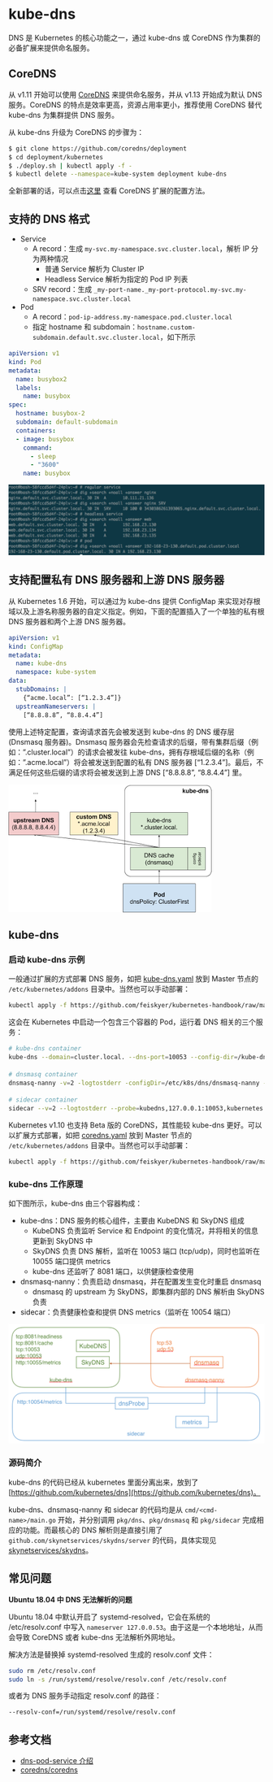 # kube-dns

DNS 是 Kubernetes 的核心功能之一，通过 kube-dns 或 CoreDNS 作为集群的必备扩展来提供命名服务。

## CoreDNS

从 v1.11 开始可以使用 [CoreDNS](https://coredns.io/) 来提供命名服务，并从 v1.13 开始成为默认 DNS 服务。CoreDNS 的特点是效率更高，资源占用率更小，推荐使用 CoreDNS 替代 kube-dns 为集群提供 DNS 服务。

从 kube-dns 升级为 CoreDNS 的步骤为：

```bash
$ git clone https://github.com/coredns/deployment
$ cd deployment/kubernetes
$ ./deploy.sh | kubectl apply -f -
$ kubectl delete --namespace=kube-system deployment kube-dns
```

全新部署的话，可以点击[这里](https://github.com/kubernetes/kubernetes/tree/master/cluster/addons/dns) 查看 CoreDNS 扩展的配置方法。

## 支持的 DNS 格式

* Service
  * A record：生成 `my-svc.my-namespace.svc.cluster.local`，解析 IP 分为两种情况
    * 普通 Service 解析为 Cluster IP
    * Headless Service 解析为指定的 Pod IP 列表
  * SRV record：生成 `_my-port-name._my-port-protocol.my-svc.my-namespace.svc.cluster.local`
* Pod
  * A record：`pod-ip-address.my-namespace.pod.cluster.local`
  * 指定 hostname 和 subdomain：`hostname.custom-subdomain.default.svc.cluster.local`，如下所示

```yaml
apiVersion: v1
kind: Pod
metadata:
  name: busybox2
  labels:
    name: busybox
spec:
  hostname: busybox-2
  subdomain: default-subdomain
  containers:
  - image: busybox
    command:
      - sleep
      - "3600"
    name: busybox
```

![](../../.gitbook/assets/dns-demo%20%283%29.png)

## 支持配置私有 DNS 服务器和上游 DNS 服务器

从 Kubernetes 1.6 开始，可以通过为 kube-dns 提供 ConfigMap 来实现对存根域以及上游名称服务器的自定义指定。例如，下面的配置插入了一个单独的私有根 DNS 服务器和两个上游 DNS 服务器。

```yaml
apiVersion: v1
kind: ConfigMap
metadata:
  name: kube-dns
  namespace: kube-system
data:
  stubDomains: |
    {“acme.local”: [“1.2.3.4”]}
  upstreamNameservers: |
    [“8.8.8.8”, “8.8.4.4”]
```

使用上述特定配置，查询请求首先会被发送到 kube-dns 的 DNS 缓存层 \(Dnsmasq 服务器\)。Dnsmasq 服务器会先检查请求的后缀，带有集群后缀（例如：”.cluster.local”）的请求会被发往 kube-dns，拥有存根域后缀的名称（例如：”.acme.local”）将会被发送到配置的私有 DNS 服务器 \[“1.2.3.4”\]。最后，不满足任何这些后缀的请求将会被发送到上游 DNS \[“8.8.8.8”, “8.8.4.4”\] 里。

![](../../.gitbook/assets/kube-dns-upstream%20%282%29.png)

## kube-dns

### 启动 kube-dns 示例

一般通过扩展的方式部署 DNS 服务，如把 [kube-dns.yaml](https://github.com/feiskyer/kubernetes-handbook/raw/master/manifests/kubedns/kube-dns.yaml) 放到 Master 节点的 `/etc/kubernetes/addons` 目录中。当然也可以手动部署：

```bash
kubectl apply -f https://github.com/feiskyer/kubernetes-handbook/raw/master/manifests/kubedns/kube-dns.yaml
```

这会在 Kubernetes 中启动一个包含三个容器的 Pod，运行着 DNS 相关的三个服务：

```bash
# kube-dns container
kube-dns --domain=cluster.local. --dns-port=10053 --config-dir=/kube-dns-config --v=2

# dnsmasq container
dnsmasq-nanny -v=2 -logtostderr -configDir=/etc/k8s/dns/dnsmasq-nanny -restartDnsmasq=true -- -k --cache-size=1000 --log-facility=- --server=127.0.0.1#10053

# sidecar container
sidecar --v=2 --logtostderr --probe=kubedns,127.0.0.1:10053,kubernetes.default.svc.cluster.local.,5,A --probe=dnsmasq,127.0.0.1:53,kubernetes.default.svc.cluster.local.,5,A
```

Kubernetes v1.10 也支持 Beta 版的 CoreDNS，其性能较 kube-dns 更好。可以以扩展方式部署，如把 [coredns.yaml](https://github.com/feiskyer/kubernetes-handbook/blob/master/manifests/kubedns/coredns.yaml) 放到 Master 节点的 `/etc/kubernetes/addons` 目录中。当然也可以手动部署：

```bash
kubectl apply -f https://github.com/feiskyer/kubernetes-handbook/raw/master/manifests/kubedns/coredns.yaml
```

### kube-dns 工作原理

如下图所示，kube-dns 由三个容器构成：

* kube-dns：DNS 服务的核心组件，主要由 KubeDNS 和 SkyDNS 组成
  * KubeDNS 负责监听 Service 和 Endpoint 的变化情况，并将相关的信息更新到 SkyDNS 中
  * SkyDNS 负责 DNS 解析，监听在 10053 端口 \(tcp/udp\)，同时也监听在 10055 端口提供 metrics
  * kube-dns 还监听了 8081 端口，以供健康检查使用
* dnsmasq-nanny：负责启动 dnsmasq，并在配置发生变化时重启 dnsmasq
  * dnsmasq 的 upstream 为 SkyDNS，即集群内部的 DNS 解析由 SkyDNS 负责
* sidecar：负责健康检查和提供 DNS metrics（监听在 10054 端口）

![](../../.gitbook/assets/kube-dns%20%284%29.png)

### 源码简介

kube-dns 的代码已经从 kubernetes 里面分离出来，放到了 [https://github.com/kubernetes/dns](https://github.com/kubernetes/dns)。

kube-dns、dnsmasq-nanny 和 sidecar 的代码均是从 `cmd/<cmd-name>/main.go` 开始，并分别调用 `pkg/dns`、`pkg/dnsmasq` 和 `pkg/sidecar` 完成相应的功能。而最核心的 DNS 解析则是直接引用了 `github.com/skynetservices/skydns/server` 的代码，具体实现见 [skynetservices/skydns](https://github.com/skynetservices/skydns/tree/master/server)。

## 常见问题

**Ubuntu 18.04 中 DNS 无法解析的问题** 

Ubuntu 18.04 中默认开启了 systemd-resolved，它会在系统的 /etc/resolv.conf 中写入 `nameserver 127.0.0.53`。由于这是一个本地地址，从而会导致 CoreDNS 或者 kube-dns 无法解析外网地址。

解决方法是替换掉 systemd-resolved 生成的 resolv.conf 文件：

```bash
sudo rm /etc/resolv.conf
sudo ln -s /run/systemd/resolve/resolv.conf /etc/resolv.conf
```

或者为 DNS 服务手动指定 resolv.conf 的路径：

```bash
--resolv-conf=/run/systemd/resolve/resolv.conf
```

## 参考文档

* [dns-pod-service 介绍](https://kubernetes.io/docs/concepts/services-networking/dns-pod-service/)
* [coredns/coredns](https://github.com/coredns/coredns)

